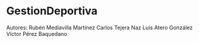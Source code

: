 # GestionDeportiva

Autores:
Rubén Mediavilla Martínez
Carlos Tejera Naz
Luis Atero González
Víctor Pérez Baquedano